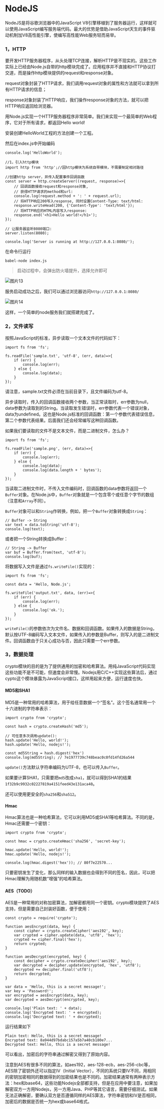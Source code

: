 # NodeJS


NodeJS是将谷歌浏览器中的JavaScript V8引擎移植到了服务器运行，这样就可以使用JavaScript编写服务端代码。最大的优势是借助JavaScript天生的事件驱动机制加V8高性能引擎，使编写高性能Web服务轻而易举。


### 1，HTTP

要开发HTTP服务器程序，从头处理TCP连接，解析HTTP是不现实的。这些工作实际上已经由Node.js自带的http模块完成了。应用程序并不直接和HTTP协议打交道，而是操作http模块提供的request和response对象。

request对象封装了HTTP请求，我们调用request对象的属性和方法就可以拿到所有HTTP请求的信息；

response对象封装了HTTP响应，我们操作response对象的方法，就可以把HTTP响应返回给浏览器。

用Node.js实现一个HTTP服务器程序非常简单。我们来实现一个最简单的Web程序，它对于所有请求，都返回Hello world!

安装创建HelloWorld工程的方法创建一个工程。

然后在index.js中开始编码

```
console.log('HelloWorld');

//1，引入http模块
import http from 'http';//因http模块为系统自带模块，不需要制定相对路径

//创建http server，并传入配置事件回调函数
const server = http.createServer((request, response)=>{
    // 回调函数接收request和response对象,
    // 获得HTTP请求的method和url:
    console.log(request.method + ': ' + request.url);
    // 将HTTP响应200写入response, 同时设置Content-Type: text/html:
    response.writeHead(200, {'Content-Type': 'text/html'});
    // 将HTTP响应的HTML内容写入response:
    response.end('<h1>Hello world!</h1>');
});

// 让服务器监听8080端口:
server.listen(8080);

console.log('Server is running at http://127.0.0.1:8080/');
```
在命令行运行

```
babel-node index.js
```
>启动过程中，会弹出防火墙提升，选择允许即可

![图片13](http://7u2rl9.com1.z0.glb.clouddn.com/nodebook13.png)

服务启动成功之后，我们可以通过浏览器访问`http://127.0.0.1:8080/`

![图片14](http://7u2rl9.com1.z0.glb.clouddn.com/nodebook14.png)

这样，一个简单的node服务我们就搭建完成了。

### 2，文件读写

按照JavaScript的标准，异步读取一个文本文件的代码如下：

```
import fs from 'fs';

fs.readFile('sample.txt', 'utf-8', (err, data)=>{
    if (err) {
        console.log(err);
    } else {
        console.log(data);
    }
});
```

请注意，sample.txt文件必须在当前目录下，且文件编码为utf-8。

异步读取时，传入的回调函数接收两个参数，当正常读取时，err参数为null，data参数为读取到的String。当读取发生错误时，err参数代表一个错误对象，data为undefined。这也是Node.js标准的回调函数：第一个参数代表错误信息，第二个参数代表结果。后面我们还会经常编写这种回调函数。


如果我们要读取的文件不是文本文件，而是二进制文件，怎么办？

```
import fs from 'fs';

fs.readFile('sample.png', (err, data)=>{
    if (err) {
        console.log(err);
    } else {
        console.log(data);
        console.log(data.length + ' bytes');
    }
});
```

当读取二进制文件时，不传入文件编码时，回调函数的data参数将返回一个`Buffer`对象。在Node.js中，`Buffer`对象就是一个包含零个或任意个字节的数组（注意和`Array`不同）。

`Buffer`对象可以和`String`作转换，例如，把一个`Buffer`对象转换成`String`：

```
// Buffer -> String
var text = data.toString('utf-8');
console.log(text);
```

或者把一个String转换成Buffer：

```
// String -> Buffer
var buf = Buffer.from(text, 'utf-8');
console.log(buf);
```

将数据写入文件是通过`fs.writeFile()`实现的：

```
import fs from 'fs';

const data = 'Hello, Node.js';

fs.writeFile('output.txt', data, (err)=>{
    if (err) {
        console.log(err);
    } else {
        console.log('ok.');
    }
});
```

`writeFile()`的参数依次为文件名、数据和回调函数。如果传入的数据是String，默认按UTF-8编码写入文本文件，如果传入的参数是Buffer，则写入的是二进制文件。回调函数由于只关心成功与否，因此只需要一个err参数。

### 3，数据处理

crypto模块的目的是为了提供通用的加密和哈希算法。用纯JavaScript代码实现这些功能不是不可能，但速度会非常慢。Nodejs用C/C++实现这些算法后，通过cypto这个模块暴露为JavaScript接口，这样用起来方便，运行速度也快。

#### MD5和SHA1

MD5是一种常用的哈希算法，用于给任意数据一个“签名”。这个签名通常用一个十六进制的字符串表示：

```
import crypto from 'crypto';

const hash = crypto.createHash('md5');

// 可任意多次调用update():
hash.update('Hello, world!');
hash.update('Hello, nodejs!');

const md5String = hash.digest('hex')
console.log(md5String); // 7e1977739c748beac0c0fd14fd26a544
```

`update()`方法默认字符串编码为UTF-8，也可以传入`Buffer`。

如果要计算SHA1，只需要把`md5`改成`sha1`，就可以得到SHA1的结果`1f32b9c9932c02227819a4151feed43e131aca40`。

还可以使用更安全的`sha256`和`sha512`。

#### Hmac

Hmac算法也是一种哈希算法，它可以利用MD5或SHA1等哈希算法。不同的是，Hmac还需要一个密钥：

```
import crypto from 'crypto';

const hmac = crypto.createHmac('sha256', 'secret-key');

hmac.update('Hello, world!');
hmac.update('Hello, nodejs!');

console.log(hmac.digest('hex')); // 80f7e22570...
```

只要密钥发生了变化，那么同样的输入数据也会得到不同的签名，因此，可以把Hmac理解为用随机数“增强”的哈希算法。

#### AES（TODO）

AES是一种常用的对称加密算法，加解密都用同一个密钥。crypto模块提供了AES支持，但是需要自己封装好函数，便于使用：

```
const crypto = require('crypto');

function aesEncrypt(data, key) {
    const cipher = crypto.createCipher('aes192', key);
    var crypted = cipher.update(data, 'utf8', 'hex');
    crypted += cipher.final('hex');
    return crypted;
}

function aesDecrypt(encrypted, key) {
    const decipher = crypto.createDecipher('aes192', key);
    var decrypted = decipher.update(encrypted, 'hex', 'utf8');
    decrypted += decipher.final('utf8');
    return decrypted;
}

var data = 'Hello, this is a secret message!';
var key = 'Password!';
var encrypted = aesEncrypt(data, key);
var decrypted = aesDecrypt(encrypted, key);

console.log('Plain text: ' + data);
console.log('Encrypted text: ' + encrypted);
console.log('Decrypted text: ' + decrypted);
```

运行结果如下

```
Plain text: Hello, this is a secret message!
Encrypted text: 8a944d97bdabc157a5b7a40cb180e7...
Decrypted text: Hello, this is a secret message!
```
可以看出，加密后的字符串通过解密又得到了原始内容。

注意到AES有很多不同的算法，如aes192，aes-128-ecb，aes-256-cbc等，AES除了密钥外还可以指定IV（Initial Vector），不同的系统只要IV不同，用相同的密钥加密相同的数据得到的加密结果也是不同的。加密结果通常有两种表示方法：hex和base64，这些功能Nodejs全部都支持，但是在应用中要注意，如果加解密双方一方用Nodejs，另一方用Java、PHP等其它语言，需要仔细测试。如果无法正确解密，要确认双方是否遵循同样的AES算法，字符串密钥和IV是否相同，加密后的数据是否统一为hex或base64格式。

